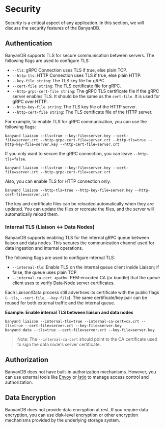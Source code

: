 # Security

Security is a critical aspect of any application. In this section, we will discuss the security features of the BanyanDB.

## Authentication

BanyanDB supports TLS for secure communication between servers. The following flags are used to configure TLS:

- `--tls`: gRPC Connection uses TLS if true, else plain TCP.
- `--http-tls`: HTTP Connection uses TLS if true, else plain HTTP.
- `--key-file string`: The TLS key file for gRPC.
- `--cert-file string`: The TLS certificate file for gRPC.
- `--http-grpc-cert-file string`: The gRPC TLS certificate file if the gRPC server enables TLS. It should be the same as the `cert-file`. It is used for gRPC over HTTP.
- `--http-key-file string`: The TLS key file of the HTTP server.
- `--http-cert-file string`: The TLS certificate file of the HTTP server.

For example, to enable TLS for gRPC communication, you can use the following flags:

```shell
banyand liaison --tls=true --key-file=server.key --cert-file=server.crt --http-grpc-cert-file=server.crt --http-tls=true --http-key-file=server.key --http-cert-file=server.crt
```

If you only want to secure the gRPC connection, you can leave `--http-tls=false`.

```shell
banyand liaison --tls=true --key-file=server.key --cert-file=server.crt --http-grpc-cert-file=server.crt 
```

Also, you can enable TLS for HTTP connection only.

```shell
banyand liaison --http-tls=true --http-key-file=server.key --http-cert-file=server.crt
```

The key and certificate files can be reloaded automatically when they are updated. You can update the files or recreate the files, and the server will automatically reload them.

### Internal TLS (Liaison ↔ Data Nodes)

BanyanDB supports enabling TLS for the internal gRPC queue between liaison and data nodes. This secures the communication channel used for data ingestion and internal operations.

The following flags are used to configure internal TLS:

- `--internal-tls`: Enable TLS on the internal queue client inside Liaison; if false, the queue uses plain TCP.
- `--internal-ca-cert <path>`: PEM‑encoded CA (or bundle) that the queue client uses to verify Data‑Node server certificates.

Each Liaison/Data process still advertises its certificate with the public flags (`--tls`, `--cert-file`, `--key-file`). The same certificate/key pair can be reused for both external traffic and the internal queue.

**Example: Enable internal TLS between liaison and data nodes**

```shell
banyand liaison --internal-tls=true --internal-ca-cert=ca.crt --tls=true --cert-file=server.crt --key-file=server.key
banyand data --tls=true --cert-file=server.crt --key-file=server.key
```

> Note: The `--internal-ca-cert` should point to the CA certificate used to sign the data node's server certificate.

## Authorization

BanyanDB does not have built-in authorization mechanisms. However, you can use external tools like [Envoy](https://www.envoyproxy.io/) or [Istio](https://istio.io/) to manage access control and authorization.

## Data Encryption

BanyanDB does not provide data encryption at rest. If you require data encryption, you can use disk-level encryption or other encryption mechanisms provided by the underlying storage system.
